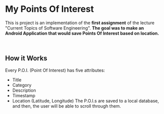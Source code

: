 # My Points Of Interest

This is project is an implementation of the **first assignment** of the lecture "Current Topics of Software Engineering". **The goal was to make an Android Application that would save Points Of Interest based on location.**

<br>

## How it Works

Every P.O.I. (Point Of Interest) has five attributes:
+ Title
+ Category
+ Description
+ Timestamp
+ Location (Latitude, Longitude)
The P.O.I.s are saved to a local database, and then, the user will be able to scroll through them.

## 
